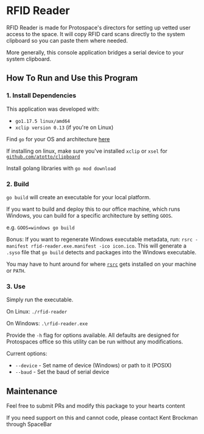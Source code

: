 # RFID Reader

RFID Reader is made for Protospace's directors for setting up vetted user access to the space.
It will copy RFID card scans directly to the system clipboard so you can paste them where needed.

More generally, this console application bridges a serial device to your system clipboard.

## How To Run and Use this Program

### 1. Install Dependencies

This application was developed with:
- `go1.17.5 linux/amd64`
- `xclip version 0.13` (if you're on Linux)

Find `go` for your OS and architecture [here](https://go.dev/dl/)

If installing on linux, make sure you've installed `xclip` or `xsel` for [`github.com/atotto/clipboard`](https://github.com/atotto/clipboard)

Install golang libraries with `go mod download`

### 2. Build

`go build` will create an executable for your local platform.

If you want to build and deploy this to our office machine, which runs Windows, you can build for a specific architecture by setting `GOOS`.

e.g. `GOOS=windows go build`

Bonus: If you want to regenerate Windows executable metadata, run: `rsrc -manifest rfid-reader.exe.manifest -ico icon.ico`.
This will generate a `.syso` file that `go build` detects and packages into the Windows executable.

You may have to hunt around for where [`rsrc`](https://github.com/akavel/rsrc) gets installed on your machine or `PATH`.

### 3. Use

Simply run the executable.

On Linux: `./rfid-reader`

On Windows: `.\rfid-reader.exe`

Provide the `-h` flag for options available.
All defaults are designed for Protospaces office so this utility can be run without any modifications.

Current options:

- `--device` - Set name of device (Windows) or path to it (POSIX)
- `--baud` - Set the baud of serial device

## Maintenance

Feel free to submit PRs and modify this package to your hearts content

If you need support on this and cannot code, please contact Kent Brockman through SpaceBar
